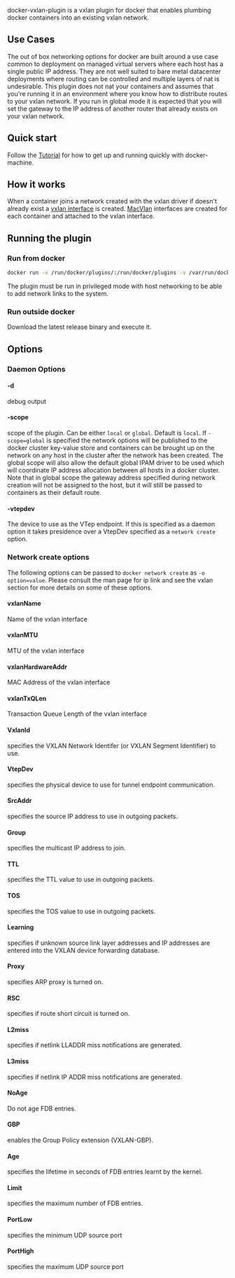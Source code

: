 docker-vxlan-plugin is a vxlan plugin for docker that enables plumbing docker containers into an existing vxlan network.

## Use Cases

The out of box networking options for docker are built around a use case common to deployment on managed virtual servers where each host has a single public IP address. They are not well suited to bare metal datacenter deployments where routing can be controlled and multiple layers of nat is undesirable. This plugin does not nat your containers and assumes that you're running it in an environment where you know how to distribute routes to your vxlan network. If you run in global mode it is expected that you will set the gateway to the IP address of another router that already exists on your vxlan network.

## Quick start

Follow the [Tutorial](tutorial.md) for how to get up and running quickly with docker-machine.

## How it works

When a container joins a network created with the vxlan driver if doesn't already exist a [vxlan interface](https://www.kernel.org/doc/Documentation/networking/vxlan.txt) is created. [MacVlan](http://www.pocketnix.org/posts/Linux%20Networking:%20MAC%20VLANs%20and%20Virtual%20Ethernets) interfaces are created for each container and attached to the vxlan interface.

## Running the plugin

### Run from docker

```sh
docker run -v /run/docker/plugins/:/run/docker/plugins -v /var/run/docker.sock:/var/run/docker.sock --privileged  --net=host TrilliumIT/docker-vxlan-plugin
```

The plugin must be run in privileged mode with host networking to be able to add network links to the system.

### Run outside docker

Download the latest release binary and execute it.

## Options

### Daemon Options

#### -d

debug output

#### -scope

scope of the plugin. Can be either `local` or `global`. Default is `local`. If `-scope=global` is specified the network options will be published to the docker cluster key-value store and containers can be brought up on the network on any host in the cluster after the network has been created. The global scope will also allow the default global IPAM driver to be used which will coordinate IP address allocation between all hosts in a docker cluster. Note that in global scope the gateway address specified during network creation will not be assigned to the host, but it will still be passed to containers as their default route.

#### -vtepdev

The device to use as the VTep endpoint. If this is specified as a daemon option it takes presidence over a VtepDev specified as a `network create` option.

### Network create options

The following options can be passed to `docker network create` as `-o option=value`. Please consult the man page for ip link and see the vxlan section for more details on some of these options.

#### vxlanName

Name of the vxlan interface

#### vxlanMTU

MTU of the vxlan interface

#### vxlanHardwareAddr

MAC Address of the vxlan interface

#### vxlanTxQLen

Transaction Queue Length of the vxlan interface

#### VxlanId

specifies the VXLAN Network Identifer (or VXLAN Segment Identifier) to use.

#### VtepDev

specifies the physical device to use for tunnel endpoint communication.

#### SrcAddr

specifies the source IP address to use in outgoing packets.

#### Group

specifies the multicast IP address to join.

#### TTL

specifies the TTL value to use in outgoing packets.

#### TOS

specifies the TOS value to use in outgoing packets.

#### Learning

specifies if unknown source link layer addresses and IP addresses are entered into the VXLAN device forwarding database.

#### Proxy

specifies ARP proxy is turned on.

#### RSC

specifies if route short circuit is turned on.

#### L2miss

specifies if netlink LLADDR miss notifications are generated.

#### L3miss

specifies if netlink IP ADDR miss notifications are generated.

#### NoAge

Do not age FDB entries.

#### GBP

enables the Group Policy extension (VXLAN-GBP).

#### Age

specifies the lifetime in seconds of FDB entries learnt by the kernel.

#### Limit

specifies the maximum number of FDB entries.

#### PortLow

specifies the minimum UDP source port

#### PortHigh

specifies the maximum UDP source port
